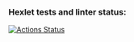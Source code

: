 ### Hexlet tests and linter status:
[![Actions Status](https://github.com/Zhidkov-Egor/frontend-project-lvl2/workflows/hexlet-check/badge.svg)](https://github.com/Zhidkov-Egor/frontend-project-lvl2/actions)